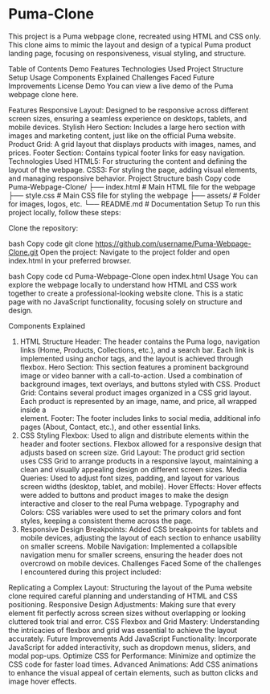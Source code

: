 # Puma-Clone
This project is a Puma webpage clone, recreated using HTML and CSS only. This clone aims to mimic the layout and design of a typical Puma product landing page, focusing on responsiveness, visual styling, and structure.

Table of Contents
Demo
Features
Technologies Used
Project Structure
Setup
Usage
Components Explained
Challenges Faced
Future Improvements
License
Demo
You can view a live demo of the Puma webpage clone here.

Features
Responsive Layout: Designed to be responsive across different screen sizes, ensuring a seamless experience on desktops, tablets, and mobile devices.
Stylish Hero Section: Includes a large hero section with images and marketing content, just like on the official Puma website.
Product Grid: A grid layout that displays products with images, names, and prices.
Footer Section: Contains typical footer links for easy navigation.
Technologies Used
HTML5: For structuring the content and defining the layout of the webpage.
CSS3: For styling the page, adding visual elements, and managing responsive behavior.
Project Structure
bash
Copy code
Puma-Webpage-Clone/
├── index.html         # Main HTML file for the webpage
├── style.css          # Main CSS file for styling the webpage
├── assets/            # Folder for images, logos, etc.
└── README.md          # Documentation
Setup
To run this project locally, follow these steps:

Clone the repository:

bash
Copy code
git clone https://github.com/username/Puma-Webpage-Clone.git
Open the project: Navigate to the project folder and open index.html in your preferred browser.

bash
Copy code
cd Puma-Webpage-Clone
open index.html
Usage
You can explore the webpage locally to understand how HTML and CSS work together to create a professional-looking website clone. This is a static page with no JavaScript functionality, focusing solely on structure and design.

Components Explained
1. HTML Structure
Header: The header contains the Puma logo, navigation links (Home, Products, Collections, etc.), and a search bar. Each link is implemented using anchor <a> tags, and the layout is achieved through flexbox.
Hero Section: This section features a prominent background image or video banner with a call-to-action. Used a combination of background images, text overlays, and buttons styled with CSS.
Product Grid: Contains several product images organized in a CSS grid layout. Each product is represented by an image, name, and price, all wrapped inside a <div> element.
Footer: The footer includes links to social media, additional info pages (About, Contact, etc.), and other essential links.
2. CSS Styling
Flexbox: Used to align and distribute elements within the header and footer sections. Flexbox allowed for a responsive design that adjusts based on screen size.
Grid Layout: The product grid section uses CSS Grid to arrange products in a responsive layout, maintaining a clean and visually appealing design on different screen sizes.
Media Queries: Used to adjust font sizes, padding, and layout for various screen widths (desktop, tablet, and mobile).
Hover Effects: Hover effects were added to buttons and product images to make the design interactive and closer to the real Puma webpage.
Typography and Colors: CSS variables were used to set the primary colors and font styles, keeping a consistent theme across the page.
3. Responsive Design
Breakpoints: Added CSS breakpoints for tablets and mobile devices, adjusting the layout of each section to enhance usability on smaller screens.
Mobile Navigation: Implemented a collapsible navigation menu for smaller screens, ensuring the header does not overcrowd on mobile devices.
Challenges Faced
Some of the challenges I encountered during this project included:

Replicating a Complex Layout: Structuring the layout of the Puma website clone required careful planning and understanding of HTML and CSS positioning.
Responsive Design Adjustments: Making sure that every element fit perfectly across screen sizes without overlapping or looking cluttered took trial and error.
CSS Flexbox and Grid Mastery: Understanding the intricacies of flexbox and grid was essential to achieve the layout accurately.
Future Improvements
Add JavaScript Functionality: Incorporate JavaScript for added interactivity, such as dropdown menus, sliders, and modal pop-ups.
Optimize CSS for Performance: Minimize and optimize the CSS code for faster load times.
Advanced Animations: Add CSS animations to enhance the visual appeal of certain elements, such as button clicks and image hover effects.
